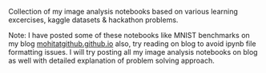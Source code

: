 
Collection of my image analysis notebooks based on various learning excercises, kaggle datasets & hackathon problems.

Note: I have posted some of these notebooks like MNIST benchmarks on my blog [mohitatgithub.github.io](https://mohitatgithub.github.io/) also, try reading on blog to avoid ipynb file formatting issues. I will try posting all my image analysis notebooks on blog as well with detailed explanation of problem solving approach. 
